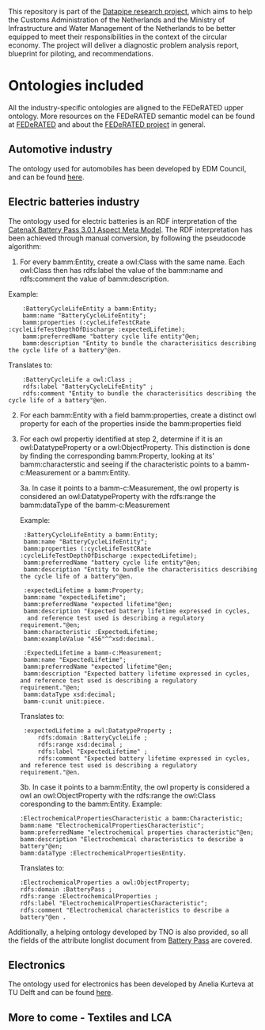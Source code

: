 This repository is part of the [Datapipe research project](https://www.tudelft.nl/tbm/onderzoek/projecten/datapipe-project), which aims to help the Customs Administration of the Netherlands and the Ministry of Infrastructure and Water Management of the Netherlands to be better equipped to meet their responsibilities in the context of the circular economy. The project will deliver a diagnostic problem analysis report, blueprint for piloting, and recommendations.
# Ontologies included
All the industry-specific ontologies are aligned to the FEDeRATED upper ontology. More resources on the FEDeRATED semantic model can be found at [FEDeRATED](https://github.com/Federated-BDI/FEDeRATED-Semantic-Model) and about the [FEDeRATED project](https://federatedplatforms.eu/) in general.
## Automotive industry
The ontology used for automobiles has been developed by EDM Council, and can be found [here](https://github.com/edmcouncil/auto/tree/master).
## Electric batteries industry
The ontology used for electric batteries is an RDF interpretation of the [CatenaX Battery Pass 3.0.1 Aspect Meta Model](https://github.com/eclipse-tractusx/sldt-semantic-models/tree/main/io.catenax.battery.battery_pass/3.0.1).
The RDF interpretation has been achieved through manual conversion, by following the pseudocode algorithm:
1. For every bamm:Entity, create a owl:Class with the same name. Each owl:Class then has rdfs:label the value of the bamm:name and rdfs:comment the value of bamm:description.

Example:
```
    :BatteryCycleLifeEntity a bamm:Entity;
    bamm:name "BatteryCycleLifeEntity";
    bamm:properties (:cycleLifeTestCRate :cycleLifeTestDepthOfDischarge :expectedLifetime);
    bamm:preferredName "battery cycle life entity"@en;
    bamm:description "Entity to bundle the characterisitics describing the cycle life of a battery"@en.
```
Translates to:
```
    :BatteryCycleLife a owl:Class ;
    rdfs:label "BatteryCycleLifeEntity" ;
    rdfs:comment "Entity to bundle the characterisitics describing the cycle life of a battery"@en.

```

2. For each bamm:Entity with a field bamm:properties, create a distinct owl property for each of the properties inside the bamm:properties field
3. For each owl propertiy identified at step 2, determine if it is an owl:DatatypeProperty or a owl:ObjectProperty. This distinction is done by finding the corresponding bamm:Property, looking at its' bamm:characterstic and seeing if the characteristic points to a bamm-c:Measurement or a bamm:Entity. 
    
    3a. In case it points to a bamm-c:Measurement, the owl property is considered an owl:DatatypeProperty with the rdfs:range the bamm:dataType of the bamm-c:Measurement
    
    Example:

        :BatteryCycleLifeEntity a bamm:Entity;
        bamm:name "BatteryCycleLifeEntity";
        bamm:properties (:cycleLifeTestCRate :cycleLifeTestDepthOfDischarge :expectedLifetime);
        bamm:preferredName "battery cycle life entity"@en;
        bamm:description "Entity to bundle the characterisitics describing the cycle life of a battery"@en.

        :expectedLifetime a bamm:Property;
        bamm:name "expectedLifetime";
        bamm:preferredName "expected lifetime"@en;
        bamm:description "Expected battery lifetime expressed in cycles, 
         and reference test used is describing a regulatory requirement."@en;
        bamm:characteristic :ExpectedLifetime;
        bamm:exampleValue "456"^^xsd:decimal.

        :ExpectedLifetime a bamm-c:Measurement;
        bamm:name "ExpectedLifetime";
        bamm:preferredName "expected lifetime"@en;
        bamm:description "Expected battery lifetime expressed in cycles, and reference test used is describing a regulatory requirement."@en;
        bamm:dataType xsd:decimal;
        bamm-c:unit unit:piece.

    Translates to:

        :expectedLifetime a owl:DatatypeProperty ;
            rdfs:domain :BatteryCycleLife ;
            rdfs:range xsd:decimal ;
            rdfs:label "ExpectedLifetime" ;
            rdfs:comment "Expected battery lifetime expressed in cycles, and reference test used is describing a regulatory requirement."@en.


    3b. In case it points to a bamm:Entity, the owl property is considered a owl an owl:ObjectProperty with the rdfs:range the owl:Class coresponding to the bamm:Entity.
    Example:
    ```
    :ElectrochemicalPropertiesCharacteristic a bamm:Characteristic;
    bamm:name "ElectrochemicalPropertiesCharacteristic";
    bamm:preferredName "electrochemical properties characteristic"@en;
    bamm:description "Electrochemical characteristics to describe a battery"@en;
    bamm:dataType :ElectrochemicalPropertiesEntity.
    ```
    Translates to:
    ```
    :ElectrochemicalProperties a owl:ObjectProperty;
    rdfs:domain :BatteryPass ;
    rdfs:range :ElectrochemicalProperties ;
    rdfs:label "ElectrochemicalPropertiesCharacteristic";
    rdfs:comment "Electrochemical characteristics to describe a battery"@en .
    ```

Additionally, a helping ontology developed by TNO is also provided, so all the fields of the attribute longlist document from [Battery Pass](https://thebatterypass.eu/) are covered.
## Electronics
The ontology used for electronics has been developed by Anelia Kurteva at TU Delft and can be found [here](https://github.com/RePlanIT/Ontology).

## More to come - Textiles and LCA